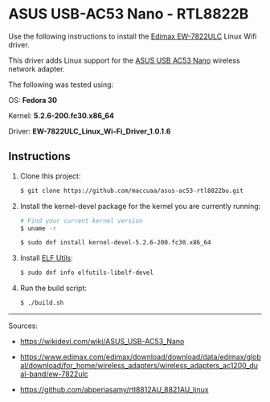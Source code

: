 # ASUS USB-AC53 Nano - RTL8822B

Use the following instructions to install the [Edimax EW-7822ULC](https://www.edimax.com/edimax/download/download/data/edimax/global/download/for_home/wireless_adapters/wireless_adapters_ac1200_dual-band/ew-7822ulc) Linux Wifi driver.

This driver adds Linux support for the [ASUS USB AC53 Nano](https://www.asus.com/ca-en/Networking/USB-AC53-Nano/) wireless network adapter.

The following was tested using:

OS: **Fedora 30**

Kernel: **5.2.6-200.fc30.x86_64**

Driver: **EW-7822ULC_Linux_Wi-Fi_Driver_1.0.1.6**

## Instructions

1. Clone this project:

    ```bash
    $ git clone https://github.com/maccuaa/asus-ac53-rtl8822bu.git
    ```

1. Install the kernel-devel package for the kernel you are currently running:

    ```bash
    # Find your current kernel version
    $ uname -r

    $ sudo dnf install kernel-devel-5.2.6-200.fc30.x86_64
    ```

1. Install [ELF Utils](https://sourceware.org/elfutils/):

    ```bash
    $ sudo dnf info elfutils-libelf-devel
    ```

1. Run the build script:

    ```bash
    $ ./build.sh
    ```

---

Sources:

- https://wikidevi.com/wiki/ASUS_USB-AC53_Nano

- https://www.edimax.com/edimax/download/download/data/edimax/global/download/for_home/wireless_adapters/wireless_adapters_ac1200_dual-band/ew-7822ulc

- https://github.com/abperiasamy/rtl8812AU_8821AU_linux